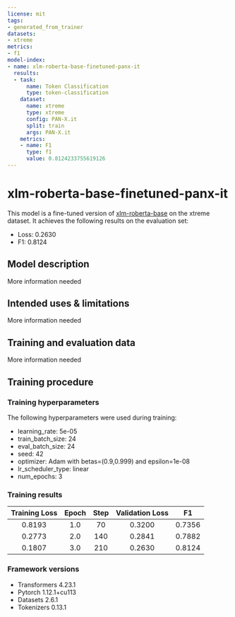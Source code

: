 ```yaml
---
license: mit
tags:
- generated_from_trainer
datasets:
- xtreme
metrics:
- f1
model-index:
- name: xlm-roberta-base-finetuned-panx-it
  results:
  - task:
      name: Token Classification
      type: token-classification
    dataset:
      name: xtreme
      type: xtreme
      config: PAN-X.it
      split: train
      args: PAN-X.it
    metrics:
    - name: F1
      type: f1
      value: 0.8124233755619126
---
```


<!-- This model card has been generated automatically according to the information the Trainer had access to. You
should probably proofread and complete it, then remove this comment. -->

# xlm-roberta-base-finetuned-panx-it

This model is a fine-tuned version of [xlm-roberta-base](https://huggingface.co/xlm-roberta-base) on the xtreme dataset.
It achieves the following results on the evaluation set:
- Loss: 0.2630
- F1: 0.8124

## Model description

More information needed

## Intended uses & limitations

More information needed

## Training and evaluation data

More information needed

## Training procedure

### Training hyperparameters

The following hyperparameters were used during training:
- learning_rate: 5e-05
- train_batch_size: 24
- eval_batch_size: 24
- seed: 42
- optimizer: Adam with betas=(0.9,0.999) and epsilon=1e-08
- lr_scheduler_type: linear
- num_epochs: 3

### Training results

| Training Loss | Epoch | Step | Validation Loss | F1     |
|:-------------:|:-----:|:----:|:---------------:|:------:|
| 0.8193        | 1.0   | 70   | 0.3200          | 0.7356 |
| 0.2773        | 2.0   | 140  | 0.2841          | 0.7882 |
| 0.1807        | 3.0   | 210  | 0.2630          | 0.8124 |


### Framework versions

- Transformers 4.23.1
- Pytorch 1.12.1+cu113
- Datasets 2.6.1
- Tokenizers 0.13.1

